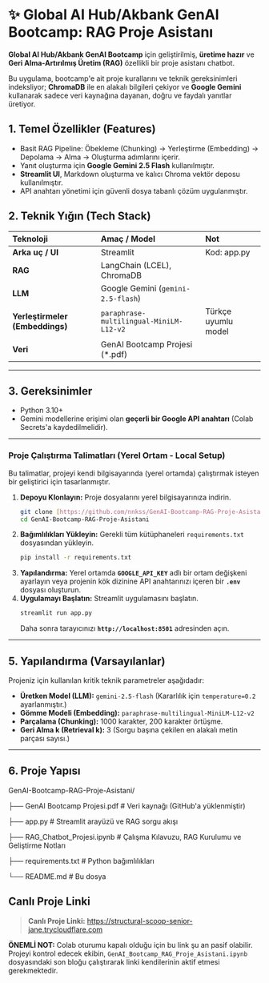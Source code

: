 # ✨ Global AI Hub/Akbank GenAI Bootcamp: RAG Proje Asistanı

**Global AI Hub/Akbank GenAI Bootcamp** için geliştirilmiş, **üretime hazır** ve **Geri Alma-Artırılmış Üretim (RAG)** özellikli bir proje asistanı chatbot.

Bu uygulama, bootcamp'e ait proje kurallarını ve teknik gereksinimleri indeksliyor; **ChromaDB** ile en alakalı bilgileri çekiyor ve **Google Gemini** kullanarak sadece veri kaynağına dayanan, doğru ve faydalı yanıtlar üretiyor.

## 1. Temel Özellikler (Features)

* Basit RAG Pipeline: Öbekleme (Chunking) → Yerleştirme (Embedding) → Depolama → Alma → Oluşturma adımlarını içerir.
* Yanıt oluşturma için **Google Gemini 2.5 Flash** kullanılmıştır.
* **Streamlit UI**, Markdown oluşturma ve kalıcı Chroma vektör deposu kullanılmıştır.
* API anahtarı yönetimi için güvenli dosya tabanlı çözüm uygulanmıştır.

## 2. Teknik Yığın (Tech Stack)

| Teknoloji | Amaç / Model | Not |
| :--- | :--- | :--- |
| **Arka uç / UI** | Streamlit | Kod: app.py |
| **RAG** | LangChain (LCEL), ChromaDB | |
| **LLM** | Google Gemini (`gemini-2.5-flash`) | |
| **Yerleştirmeler (Embeddings)** | `paraphrase-multilingual-MiniLM-L12-v2` | Türkçe uyumlu model |
| **Veri** | GenAI Bootcamp Projesi (*.pdf) | |

---

## 3. Gereksinimler

* Python 3.10+
* Gemini modellerine erişimi olan **geçerli bir Google API anahtarı** (Colab Secrets'a kaydedilmelidir).

---

### Proje Çalıştırma Talimatları (Yerel Ortam - Local Setup)

Bu talimatlar, projeyi kendi bilgisayarında (yerel ortamda) çalıştırmak isteyen bir geliştirici için tasarlanmıştır.

1.  **Depoyu Klonlayın:** Proje dosyalarını yerel bilgisayarınıza indirin.
    ```bash
    git clone [https://github.com/nnkss/GenAI-Bootcamp-RAG-Proje-Asistani.git](https://github.com/nnkss/GenAI-Bootcamp-RAG-Proje-Asistani.git)
    cd GenAI-Bootcamp-RAG-Proje-Asistani
    ```
2.  **Bağımlılıkları Yükleyin:** Gerekli tüm kütüphaneleri `requirements.txt` dosyasından yükleyin.
    ```bash
    pip install -r requirements.txt
    ```
3.  **Yapılandırma:** Yerel ortamda **`GOOGLE_API_KEY`** adlı bir ortam değişkeni ayarlayın veya projenin kök dizinine API anahtarınızı içeren bir **`.env`** dosyası oluşturun.
4.  **Uygulamayı Başlatın:** Streamlit uygulamasını başlatın.
    ```bash
    streamlit run app.py
    ```
    Daha sonra tarayıcınızı **`http://localhost:8501`** adresinden açın.

---

## 5. Yapılandırma (Varsayılanlar)

Projeniz için kullanılan kritik teknik parametreler aşağıdadır:

* **Üretken Model (LLM):** `gemini-2.5-flash` (Kararlılık için `temperature=0.2` ayarlanmıştır.)
* **Gömme Modeli (Embedding):** `paraphrase-multilingual-MiniLM-L12-v2`
* **Parçalama (Chunking):** 1000 karakter, 200 karakter örtüşme.
* **Geri Alma k (Retrieval k):** 3 (Sorgu başına çekilen en alakalı metin parçası sayısı.)

---

## 6. Proje Yapısı

GenAI-Bootcamp-RAG-Proje-Asistani/ 

├── GenAI Bootcamp Projesi.pdf # Veri kaynağı (GitHub'a yüklenmiştir) 

├── app.py # Streamlit arayüzü ve RAG sorgu akışı 

├── RAG_Chatbot_Projesi.ipynb # Çalışma Kılavuzu, RAG Kurulumu ve Geliştirme Notları

├── requirements.txt # Python bağımlılıkları 

└── README.md # Bu dosya

## Canlı Proje Linki

> **Canlı Proje Linki:**  https://structural-scoop-senior-jane.trycloudflare.com

**ÖNEMLİ NOT:** Colab oturumu kapalı olduğu için bu link şu an pasif olabilir. Projeyi kontrol edecek ekibin, `GenAI_Bootcamp_RAG_Proje_Asistani.ipynb` dosyasındaki son bloğu çalıştırarak linki kendilerinin aktif etmesi gerekmektedir.
